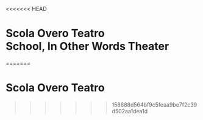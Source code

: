 <<<<<<< HEAD
# Scola Overo Teatro<br>School, In Other Words Theater
=======
# Scola Overo Teatro
>>>>>>> 158688d564bf9c5feaa9be7f2c39d502aa1dea1d
